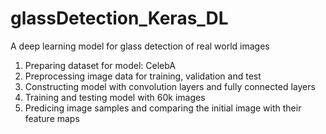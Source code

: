 # glassDetection_Keras_DL
A deep learning model for glass detection of real world images
1. Preparing dataset for model: CelebA
2. Preprocessing image data for training, validation and test
3. Constructing model with convolution layers and fully connected layers
4. Training and testing model with 60k images
5. Predicing image samples and comparing the initial image with their feature maps 
